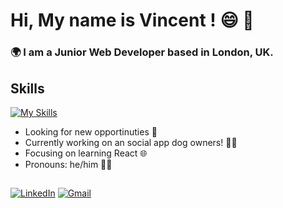 
# Hi, My name is Vincent ! 😄 👋

### 🌍  I am a Junior Web Developer based in London, UK. 



## Skills

[![My Skills](https://skillicons.dev/icons?i=js,react,html,css,ruby,rails,postgresql,figma)](https://skillicons.dev)

- Looking for new opportinuties 👀
- Currently working on an social app dog owners! 🐶📱
- Focusing on learning React 🌐
- Pronouns: he/him 🏳️‍🌈

##
[![LinkedIn](https://img.shields.io/badge/linkedin-%230077B5.svg?style=for-the-badge&logo=linkedin&logoColor=white)](https://www.linkedin.com/in/vincent-chpd) [![Gmail](https://img.shields.io/badge/Gmail-D14836?style=for-the-badge&logo=gmail&logoColor=white)](mailto:vincent.chaussepied@gmail.com?subject=From_Github:)


